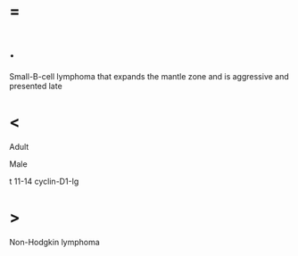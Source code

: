 # =

# .

Small-B-cell lymphoma that expands the mantle zone and is aggressive and presented late

# <

Adult

Male

t 11-14 cyclin-D1-Ig

# >

Non-Hodgkin lymphoma
